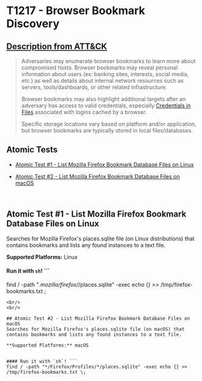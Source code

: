 # T1217 - Browser Bookmark Discovery
## [Description from ATT&CK](https://attack.mitre.org/wiki/Technique/T1217)
<blockquote>Adversaries may enumerate browser bookmarks to learn more about compromised hosts. Browser bookmarks may reveal personal information about users (ex: banking sites, interests, social media, etc.) as well as details about internal network resources such as servers, tools/dashboards, or other related infrastructure.

Browser bookmarks may also highlight additional targets after an adversary has access to valid credentials, especially [Credentials in Files](https://attack.mitre.org/techniques/T1081) associated with logins cached by a browser.

Specific storage locations vary based on platform and/or application, but browser bookmarks are typically stored in local files/databases.</blockquote>

## Atomic Tests

- [Atomic Test #1 - List Mozilla Firefox Bookmark Database Files on Linux](#atomic-test-1---list-mozilla-firefox-bookmark-database-files-on-linux)

- [Atomic Test #2 - List Mozilla Firefox Bookmark Database Files on macOS](#atomic-test-2---list-mozilla-firefox-bookmark-database-files-on-macos)


<br/>

## Atomic Test #1 - List Mozilla Firefox Bookmark Database Files on Linux
Searches for Mozilla Firefox's places.sqlite file (on Linux distributions) that contains bookmarks and lists any found instances to a text file.

**Supported Platforms:** Linux


#### Run it with `sh`! ```
find / -path "*.mozilla/firefox/*/places.sqlite" -exec echo {} >> /tmp/firefox-bookmarks.txt \;
```
<br/>
<br/>

## Atomic Test #2 - List Mozilla Firefox Bookmark Database Files on macOS
Searches for Mozilla Firefox's places.sqlite file (on macOS) that contains bookmarks and lists any found instances to a text file.

**Supported Platforms:** macOS


#### Run it with `sh`! ```
find / -path "*/Firefox/Profiles/*/places.sqlite" -exec echo {} >> /tmp/firefox-bookmarks.txt \;
```
<br/>

